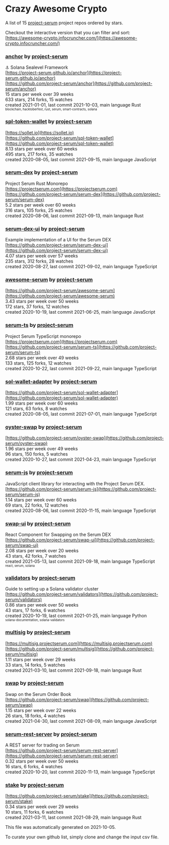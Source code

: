 # Crazy Awesome Crypto
A list of 15 [project-serum](https://github.com/project-serum) project repos ordered by stars.  

Checkout the interactive version that you can filter and sort: 
[https://awesome-crypto.infocruncher.com/](https://awesome-crypto.infocruncher.com/)  


### [anchor](https://github.com/project-serum/anchor) by [project-serum](https://github.com/project-serum)  
⚓ Solana Sealevel Framework  
[https://project-serum.github.io/anchor](https://project-serum.github.io/anchor)  
[https://github.com/project-serum/anchor](https://github.com/project-serum/anchor)  
15 stars per week over 39 weeks  
633 stars, 214 forks, 15 watches  
created 2021-01-01, last commit 2021-10-03, main language Rust  
<sub><sup>blockchain, hacktoberfest, rust, serum, smart-contracts, solana</sup></sub>


### [spl-token-wallet](https://github.com/project-serum/spl-token-wallet) by [project-serum](https://github.com/project-serum)  
  
[https://sollet.io](https://sollet.io)  
[https://github.com/project-serum/spl-token-wallet](https://github.com/project-serum/spl-token-wallet)  
8.13 stars per week over 60 weeks  
495 stars, 217 forks, 35 watches  
created 2020-08-05, last commit 2021-09-15, main language JavaScript  


### [serum-dex](https://github.com/project-serum/serum-dex) by [project-serum](https://github.com/project-serum)  
Project Serum Rust Monorepo  
[https://projectserum.com](https://projectserum.com)  
[https://github.com/project-serum/serum-dex](https://github.com/project-serum/serum-dex)  
5.2 stars per week over 60 weeks  
316 stars, 105 forks, 25 watches  
created 2020-08-06, last commit 2021-09-13, main language Rust  


### [serum-dex-ui](https://github.com/project-serum/serum-dex-ui) by [project-serum](https://github.com/project-serum)  
Example implementation of a UI for the Serum DEX  
[https://github.com/project-serum/serum-dex-ui](https://github.com/project-serum/serum-dex-ui)  
4.07 stars per week over 57 weeks  
235 stars, 312 forks, 28 watches  
created 2020-08-27, last commit 2021-09-02, main language TypeScript  


### [awesome-serum](https://github.com/project-serum/awesome-serum) by [project-serum](https://github.com/project-serum)  
  
[https://github.com/project-serum/awesome-serum](https://github.com/project-serum/awesome-serum)  
3.43 stars per week over 50 weeks  
172 stars, 37 forks, 12 watches  
created 2020-10-19, last commit 2021-06-25, main language JavaScript  


### [serum-ts](https://github.com/project-serum/serum-ts) by [project-serum](https://github.com/project-serum)  
Project Serum TypeScript monorepo  
[https://projectserum.com](https://projectserum.com)  
[https://github.com/project-serum/serum-ts](https://github.com/project-serum/serum-ts)  
2.68 stars per week over 49 weeks  
133 stars, 125 forks, 12 watches  
created 2020-10-22, last commit 2021-09-22, main language TypeScript  


### [sol-wallet-adapter](https://github.com/project-serum/sol-wallet-adapter) by [project-serum](https://github.com/project-serum)  
  
[https://github.com/project-serum/sol-wallet-adapter](https://github.com/project-serum/sol-wallet-adapter)  
1.99 stars per week over 60 weeks  
121 stars, 63 forks, 8 watches  
created 2020-08-05, last commit 2021-07-01, main language TypeScript  


### [oyster-swap](https://github.com/project-serum/oyster-swap) by [project-serum](https://github.com/project-serum)  
  
[https://github.com/project-serum/oyster-swap](https://github.com/project-serum/oyster-swap)  
1.96 stars per week over 49 weeks  
96 stars, 150 forks, 5 watches  
created 2020-10-27, last commit 2021-04-23, main language TypeScript  


### [serum-js](https://github.com/project-serum/serum-js) by [project-serum](https://github.com/project-serum)  
JavaScript client library for interacting with the Project Serum DEX.  
[https://github.com/project-serum/serum-js](https://github.com/project-serum/serum-js)  
1.14 stars per week over 60 weeks  
69 stars, 22 forks, 12 watches  
created 2020-08-06, last commit 2020-11-15, main language TypeScript  


### [swap-ui](https://github.com/project-serum/swap-ui) by [project-serum](https://github.com/project-serum)  
React Component for Swapping on the Serum DEX  
[https://github.com/project-serum/swap-ui](https://github.com/project-serum/swap-ui)  
2.08 stars per week over 20 weeks  
43 stars, 42 forks, 7 watches  
created 2021-05-13, last commit 2021-09-18, main language TypeScript  
<sub><sup>react, serum, solana</sup></sub>


### [validators](https://github.com/project-serum/validators) by [project-serum](https://github.com/project-serum)  
Guide to setting up a Solana validator cluster  
[https://github.com/project-serum/validators](https://github.com/project-serum/validators)  
0.86 stars per week over 50 weeks  
43 stars, 17 forks, 6 watches  
created 2020-10-19, last commit 2021-01-25, main language Python  
<sub><sup>solana-documentation, solana-validators</sup></sub>


### [multisig](https://github.com/project-serum/multisig) by [project-serum](https://github.com/project-serum)  
  
[https://multisig.projectserum.com](https://multisig.projectserum.com)  
[https://github.com/project-serum/multisig](https://github.com/project-serum/multisig)  
1.11 stars per week over 29 weeks  
33 stars, 14 forks, 5 watches  
created 2021-03-10, last commit 2021-09-18, main language Rust  


### [swap](https://github.com/project-serum/swap) by [project-serum](https://github.com/project-serum)  
Swap on the Serum Order Book  
[https://github.com/project-serum/swap](https://github.com/project-serum/swap)  
1.15 stars per week over 22 weeks  
26 stars, 18 forks, 4 watches  
created 2021-04-30, last commit 2021-08-09, main language JavaScript  


### [serum-rest-server](https://github.com/project-serum/serum-rest-server) by [project-serum](https://github.com/project-serum)  
A REST server for trading on Serum  
[https://github.com/project-serum/serum-rest-server](https://github.com/project-serum/serum-rest-server)  
0.32 stars per week over 50 weeks  
16 stars, 6 forks, 4 watches  
created 2020-10-20, last commit 2020-11-13, main language TypeScript  


### [stake](https://github.com/project-serum/stake) by [project-serum](https://github.com/project-serum)  
  
[https://github.com/project-serum/stake](https://github.com/project-serum/stake)  
0.34 stars per week over 29 weeks  
10 stars, 11 forks, 6 watches  
created 2021-03-11, last commit 2021-08-29, main language Rust  


This file was automatically generated on 2021-10-05.  

To curate your own github list, simply clone and change the input csv file.  